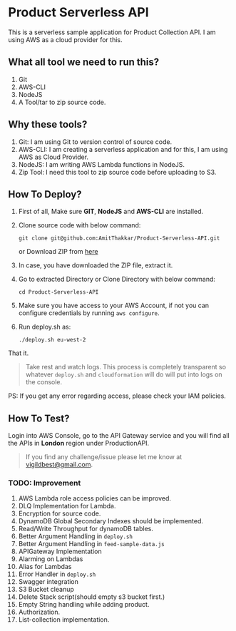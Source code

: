 # Product Serverless API

This is a serverless sample application for Product Collection API. I am using AWS as a cloud provider for this.

## What all tool we need to run this?
1. Git
2. AWS-CLI
3. NodeJS
4. A Tool/tar to zip source code.

## Why these tools?
1. Git: I am using Git to version control of source code.
2. AWS-CLI: I am creating a serverless application and for this, I am using AWS as Cloud Provider.
3. NodeJS: I am writing AWS Lambda functions in NodeJS.
4. Zip Tool: I need this tool to zip source code before uploading to S3.

## How To Deploy?
1. First of all, Make sure **GIT**, **NodeJS** and **AWS-CLI** are installed.
2. Clone source code with below command:

    `git clone git@github.com:AmitThakkar/Product-Serverless-API.git`
    
    or Download ZIP from [here](https://github.com/AmitThakkar/Product-Serverless-API/archive/master.zip)
3. In case, you have downloaded the ZIP file, extract it.
4. Go to extracted Directory or Clone Directory with below command:
    
    `cd Product-Serverless-API`
5. Make sure you have access to your AWS Account, if not you can configure credentials by running `aws configure`.
6. Run deploy.sh as:

    `./deploy.sh eu-west-2`

That it. 

> Take rest and watch logs. This process is completely transparent so whatever `deploy.sh` and `cloudformation` will do
will put into logs on the console.

PS: If you get any error regarding access, please check your IAM policies.

## How To Test?

Login into AWS Console, go to the API Gateway service and you will find all the APIs in **London** region under ProductionAPI.

> If you find any challenge/issue please let me know at vigildbest@gmail.com.

### TODO: Improvement
1. AWS Lambda role access policies can be improved.
2. DLQ Implementation for Lambda.
3. Encryption for source code.
4. DynamoDB Global Secondary Indexes should be implemented.
5. Read/Write Throughput for dynamoDB tables.
6. Better Argument Handling in `deploy.sh`
7. Better Argument Handling in `feed-sample-data.js`
8. APIGateway Implementation
9. Alarming on Lambdas
10. Alias for Lambdas
11. Error Handler in `deploy.sh`
12. Swagger integration
13. S3 Bucket cleanup
14. Delete Stack script(should empty s3 bucket first.)
15. Empty String handling while adding product.
16. Authorization.
17. List-collection implementation.